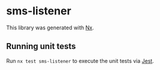 # sms-listener

This library was generated with [Nx](https://nx.dev).

## Running unit tests

Run `nx test sms-listener` to execute the unit tests via [Jest](https://jestjs.io).
